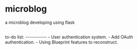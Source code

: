 # microblog
a microblog developing using flask

<br>
to-do list:
-----------
- User authentication system.
- Add OAuth authentication.
- Using Blueprint features to reconstruct.